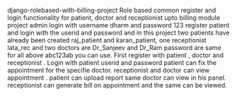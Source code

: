 django-rolebased-with-billing-project
Role based common register and login functionality for patient, doctor and receptionist upto billing module project 
admin login with username dharm and password 123 
register patient and login with the userid and password and in this project two patients have already been created raj_patient and karan_patient, 
one receptionist lata_rec and 
two doctors are Dr_Sanjeev and Dr_Ram password are same for all above abc123ab you can use. 
First register with patient , doctor and receptionist . 
Login with patient userid and password patient can fix the appointment for the specifie doctor.
receptionist and doctor can view appointment . patient can upload report same doctor can view in his panel.
receptionist can generate bill on appointment and the same can be viewed.
